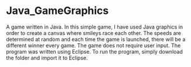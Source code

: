 # Java_GameGraphics
A game written in Java. In this simple game, I have used Java graphics in order to create a canvas where smileys race each other. The speeds are determined at random and each time the game is launched, there will be a different winner every game. The game does not require user input. 
The program was written using Eclipse. To run the program, simply download the folder and import it to Eclipse.
